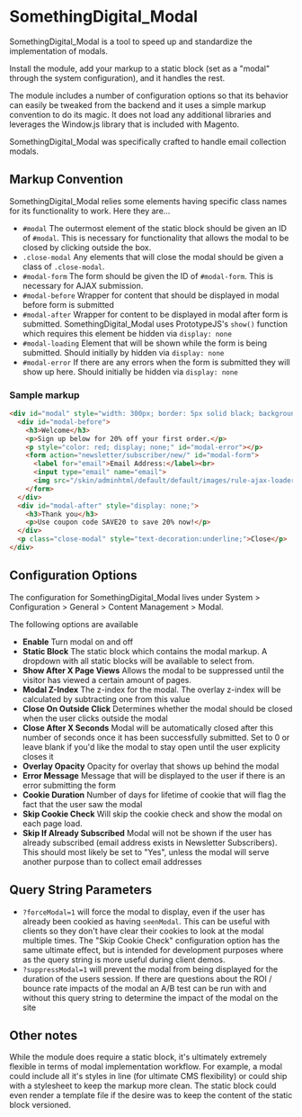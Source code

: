 # SomethingDigital_Modal

SomethingDigital_Modal is a tool to speed up and standardize the implementation of modals.

Install the module, add your markup to a static block (set as a "modal" through the system configuration), and it handles the rest.

The module includes a number of configuration options so that its behavior can easily be tweaked from the backend and it uses a simple markup convention to do its magic. It does not load any additional libraries and leverages the Window.js library that is included with Magento.

SomethingDigital_Modal was specifically crafted to handle email collection modals.

## Markup Convention

SomethingDigital_Modal relies some elements having specific class names for its functionality to work. Here they are...

- `#modal` The outermost element of the static block should be given an ID of `#modal`. This is necessary for functionality that allows the modal to be closed by clicking outside the box.
- `.close-modal` Any elements that will close the modal should be given a class of `.close-modal`.
- `#modal-form` The form should be given the ID of `#modal-form`. This is necessary for AJAX submission.
- `#modal-before` Wrapper for content that should be displayed in modal before form is submitted
- `#modal-after` Wrapper for content to be displayed in modal after form is submitted. SomethingDigital_Modal uses PrototypeJS's `show()` function which requires this element be hidden via `display: none`
- `#modal-loading` Element that will be shown while the form is being submitted. Should initially by hidden via `display: none`
- `#modal-error` If there are any errors when the form is submitted they will show up here. Should initially be hidden via `display: none`

### Sample markup

```html
<div id="modal" style="width: 300px; border: 5px solid black; background-color: white; margin: 0 auto; z-index: 1200; padding: 20px;">
  <div id="modal-before">
    <h3>Welcome</h3>
    <p>Sign up below for 20% off your first order.</p>
    <p style="color: red; display; none;" id="modal-error"></p>
    <form action="newsletter/subscriber/new/" id="modal-form">
      <label for="email">Email Address:</label><br>
      <input type="email" name="email">
      <img src="/skin/adminhtml/default/default/images/rule-ajax-loader.gif" id="modal-loading" style="display: none;"><input type="submit" name="submit" value="Submit">
    </form>
  </div>
  <div id="modal-after" style="display: none;">
    <h3>Thank you</h3>
    <p>Use coupon code SAVE20 to save 20% now!</p>
  </div>
  <p class="close-modal" style="text-decoration:underline;">Close</p>
</div>
```

## Configuration Options

The configuration for SomethingDigital_Modal lives under System > Configuration > General > Content Management > Modal.

The following options are available

- **Enable** Turn modal on and off
- **Static Block** The static block which contains the modal markup. A dropdown with all static blocks will be available to select from.
- **Show After X Page Views** Allows the modal to be suppressed until the visitor has viewed a certain amount of pages.
- **Modal Z-Index** The z-index for the modal. The overlay z-index will be calculated by subtracting one from this value
- **Close On Outside Click** Determines whether the modal should be closed when the user clicks outside the modal
- **Close After X Seconds** Modal will be automatically closed after this number of seconds once it has been successfully submitted. Set to 0 or leave blank if you'd like the modal to stay open until the user explicity closes it
- **Overlay Opacity** Opacity for overlay that shows up behind the modal
- **Error Message** Message that will be displayed to the user if there is an error submitting the form
- **Cookie Duration** Number of days for lifetime of cookie that will flag the fact that the user saw the modal
- **Skip Cookie Check** Will skip the cookie check and show the modal on each page load.
- **Skip If Already Subscribed** Modal will not be shown if the user has already subscribed (email address exists in Newsletter Subscribers). This should most likely be set to "Yes", unless the modal will serve another purpose than to collect email addresses

## Query String Parameters

- `?forceModal=1` will force the modal to display, even if the user has already been cookied as having `seenModal`. This can be useful with clients so they don't have clear their cookies to look at the modal multiple times. The "Skip Cookie Check" configuration option has the same ultimate effect, but is intended for development purposes where as the query string is more useful during client demos.
- `?suppressModal=1` will prevent the modal from being displayed for the duration of the users session. If there are questions about the ROI / bounce rate impacts of the modal an A/B test can be run with and without this query string to determine the impact of the modal on the site

## Other notes

While the module does require a static block, it's ultimately extremely flexible in terms of modal implementation workflow. For example, a modal could include all it's styles in line (for ultimate CMS flexibility) or could ship with a stylesheet to keep the markup more clean. The static block could even render a template file if the desire was to keep the content of the static block versioned.
